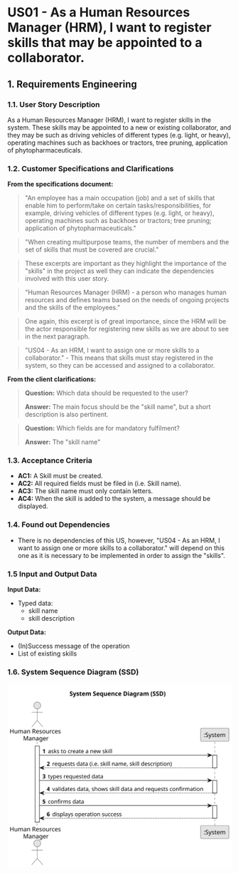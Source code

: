 # US01 - As a Human Resources Manager (HRM), I want to register skills that may be appointed to a collaborator. 


## 1. Requirements Engineering

### 1.1. User Story Description

As a Human Resources Manager (HRM), I want to register skills in the system. These skills may be appointed to a new or existing collaborator, and they may be such as driving vehicles of different types (e.g. light, or heavy), operating machines such as backhoes or tractors, tree pruning, application of phytopharmaceuticals.

### 1.2. Customer Specifications and Clarifications 

**From the specifications document:**

>	"An employee has a main occupation (job) and a set of skills that enable him to perform/take on certain tasks/responsibilities, for example, driving vehicles of different types (e.g. light, or heavy), operating machines such as backhoes or tractors; tree pruning; application of phytopharmaceuticals."

>	"When creating multipurpose teams, the number of members and the set of skills that must be covered are crucial."

>   These excerpts are important as they highlight the importance of the "skills" in the project as well they can indicate the dependencies involved with this user story.

> "Human Resources Manager (HRM) - a person who manages human resources and defines teams based on the needs of ongoing projects and the skills of the employees."
 
> One again, this excerpt is of great importance, since the HRM will be the actor responsible for registering new skills as we are about to see in the next paragraph.

>   "US04 - As an HRM, I want to assign one or more skills to a collaborator." - This means that skills must stay registered in the system, so they can be accessed and assigned to a collaborator.

**From the client clarifications:**

> **Question:** Which data should be requested to the user?
>
> **Answer:** The main focus should be the "skill name", but a short description is also pertinent.

> **Question:** Which fields are for mandatory fulfilment?
>
> **Answer:** The "skill name"

### 1.3. Acceptance Criteria

* **AC1:** A Skill must be created.
* **AC2:** All required fields must be filed in (i.e. Skill name).
* **AC3:** The skill name must only contain letters.
* **AC4:** When the skill is added to the system, a message should be displayed.


### 1.4. Found out Dependencies

* There is no dependencies of this US, however, "US04 - As an HRM, I want to assign one or more skills to a collaborator." will depend on this one as it is necessary to be implemented in order to assign the "skills".

### 1.5 Input and Output Data

**Input Data:**

* Typed data:
    * skill name
    * skill description

**Output Data:**

* (In)Success message of the operation
* List of existing skills

### 1.6. System Sequence Diagram (SSD)

![System Sequence Diagram - Alternative One](svg/us01-system-sequence-diagram-alternative-one.svg)

